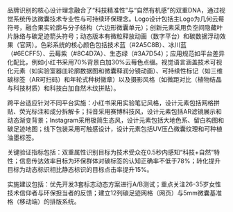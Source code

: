 
品牌识别的核心设计理念融合了“科技精准性”与“自然有机感”的双重DNA，通过视觉系统传达微囊技术专业性与可持续环保理念。Logo设计包括主Logo为几何云莓符号，融合果实轮廓与分子结构（六边形微囊单元）；创新元素采用负空间隐藏叶片脉络与碳足迹箭头符号；动态版本有微粒释放动画（数字平台）和碳数据浮动效果（官网）。色彩系统的核心颜色包括技术蓝（#2A5C8B）、冰川蓝（#6ECFF5）、云莓紫（#8C4D7A）、生态绿（#3A7D54）；应用规范如平台差异化配比，例如小红书采用70%背景白加30%云莓色点缀。视觉语言涵盖技术可视化元素（如实验室器皿轮廓数据图和微囊释润分镜动画）、可持续性标记（如三维碳标签（AR可扫码）和年轮式种树徽章）以及摄影风格（如微距对比（植物结晶与科技材质）和科技白加自然木纹拼贴）。

跨平台适应针对不同平台实施：小红书采用实验笔记风格，设计元素包括网格拼贴、荧光标注和成分拆解卡；抖音采用赛博科技风，设计元素包括AR滤镜展示和动态渐变背景；Instagram采用极简生态风，设计元素包括大地色系、留白构图和碳足迹地图；线下包装采用可触感设计，设计元素包括UV压凸微囊纹理和可种植油墨标签。

关键验证指标包括：双重属性识别目标为技术受众在0.5秒内感知“科技+自然”特性；信息传达效率目标为环保群体对碳标签的认知正确率不低于78%；转化提升目标为动态标识相比静态标识的目标点击率提升15%。

实施建议包括：优先开发3套标志动态方案进行A/B测试；重点关注26-35岁女性技术信仰者与环保担当者的反馈；建立12列碳足迹网格（网页）与5mm微囊基准格（移动端）的排版系统。